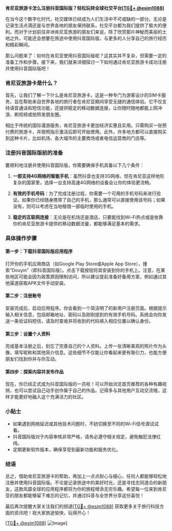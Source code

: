 **肯尼亚旅游卡怎么注册抖音国际版？轻松玩转全球社交平台[[TG💪+ @esim1088](https://t.me/s/esim1088)]**

在当今这个数字化时代，社交媒体已经成为人们生活中不可或缺的一部分。无论是记录生活点滴还是与世界各地的朋友保持联系，社交平台都为我们提供了极大的便利。而对于计划前往非洲肯尼亚旅游的朋友们来说，除了欣赏那片神秘而美丽的土地之外，可能还会想要在旅途中使用抖音国际版，与更多的人分享自己的旅行经历和精彩瞬间。

那么问题来了：如何在肯尼亚使用抖音国际版呢？这其实并不复杂，但需要一定的准备工作和步骤。接下来，我们就来详细探讨一下如何通过肯尼亚旅游卡成功注册并使用抖音国际版吧！

### 肯尼亚旅游卡是什么？

首先，让我们了解一下什么是肯尼亚旅游卡。这是一种专门为游客设计的SIM卡服务，旨在帮助来自世界各地的旅行者在肯尼亚期间享受无缝的通信体验。它不仅支持语音通话和短信功能，还提供稳定的移动数据连接，让你随时随地都能上网冲浪、刷视频或拍照发朋友圈。

相比于传统的国际漫游服务，肯尼亚旅游卡更加经济实惠且实用。只需购买一张预付费的旅游卡，并按照指示激活后即可开始使用。此外，许多地方都可以直接购买到这种卡片，比如机场、各大城市的主要商场或者电信运营商的门店等。

### 注册抖音国际版前的准备

要顺利地注册并使用抖音国际版，你需要确保手机具备以下几个条件：

1. **一部支持4G网络的智能手机**：虽然抖音也支持3G网络，但在肯尼亚这样地形复杂的国家里，选择一台支持高速4G网络的设备会让你的体验更流畅。
   
2. **有效的手机号码**：为了完成注册过程，你需要一个可用的手机号码来进行验证。如果你已经随身携带了自己的手机，那么通常可以直接使用该号码；如果没有，则可以考虑在当地租借一部临时使用的手机。

3. **稳定的互联网连接**：无论是在机场还是酒店，只要能找到Wi-Fi热点或是依靠你的肯尼亚旅游卡提供的移动数据流量，都能够满足基本的需求。

### 具体操作步骤

#### 第一步：下载抖音国际版应用程序

打开你的手机应用商店（如Google Play Store或Apple App Store），搜索“Douyin”（即抖音国际版）。点击下载按钮将其安装到你的手机上。注意，在某些地区可能会因为政策原因限制访问，所以建议提前准备好备用方案，例如通过其他渠道获取APK文件手动安装。

#### 第二步：注册账号

安装完成后，启动应用程序。你会看到一个简洁明了的新用户注册页面。根据提示输入相关信息，包括邮箱地址、密码以及刚刚提到的有效手机号码。系统会向你发送一条验证码短信，请及时查收并将收到的代码填入相应位置以确认身份。

#### 第三步：设置个人资料

完成基本注册之后，别忘了完善自己的个人资料。上传一张清晰美观的照片作为头像，填写昵称和其他简介信息。这些细节不仅能让你看起来更有吸引力，也能方便朋友们找到你并与你互动。

#### 第四步：探索内容并发布作品

现在，你已经正式成为抖音国际版的一员啦！可以开始浏览首页推荐的各种有趣视频，也可以尝试自己动手创作属于自己的作品。记得多与其他用户互动交流哦，这样才能更好地融入这个充满活力的社区。

### 小贴士

- 如果遇到网络延迟或其他技术问题时，不妨切换至不同的Wi-Fi信号源试试看。
- 抖音国际版对于内容审核非常严格，请务必遵守相关规定，避免触犯法律红线。
- 定期更新软件版本，确保享受到最新功能和服务优化。

### 结语

总之，借助肯尼亚旅游卡的帮助，再加上一点点耐心与细心，任何人都能够轻松地注册并使用抖音国际版。不论是记录旅途中的美好时光，还是寻找志同道合的新朋友，这款风靡全球的应用程序都将为你的旅程增添无穷乐趣。希望每一位来到肯尼亚的朋友都能够留下难忘的记忆，并通过抖音与全世界分享这份喜悦！

最后再次提醒大家关注我们的频道[[TG💪+ @esim1088](https://t.me/s/esim1088)] 获取更多关于旅行科技方面的资讯吧！祝大家旅途愉快，玩得开心！

[[TG💪+ @esim1088](https://t.me/s/esim1088)] ![Image](https://i.postimg.cc/4NQfJmqS/Snipaste-2025-05-13-00-14-12.png)]